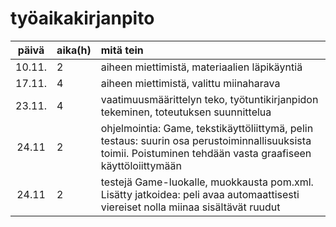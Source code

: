 # työaikakirjanpito

| päivä  | aika(h) | mitä tein  |
| :-----:| :-----| :-----|
| 10.11. | 2     | aiheen miettimistä, materiaalien läpikäyntiä |
| 17.11. | 4     | aiheen miettimistä, valittu miinaharava |
| 23.11. | 4     | vaatimuusmäärittelyn teko, työtuntikirjanpidon tekeminen, toteutuksen suunnittelua |
| 24.11  | 2     | ohjelmointia: Game, tekstikäyttöliittymä, pelin testaus: suurin osa perustoiminnallisuuksista toimii. Poistuminen tehdään vasta graafiseen käyttöloiittymään    |
| 24.11  | 2     | testejä Game-luokalle, muokkausta pom.xml. Lisätty jatkoidea: peli avaa automaattisesti viereiset nolla miinaa sisältävät ruudut   |
